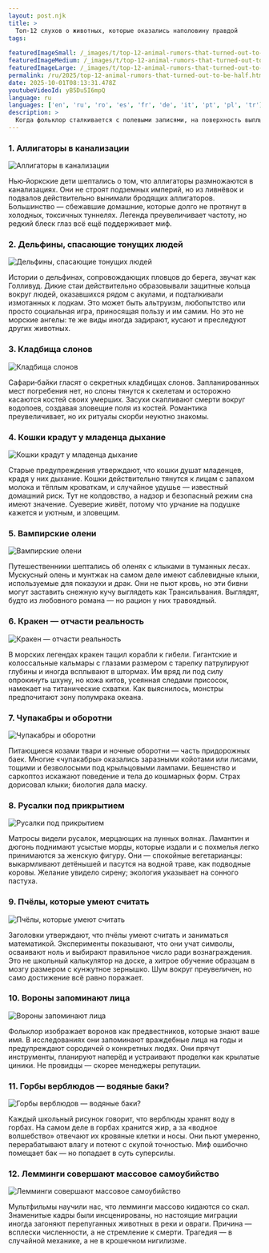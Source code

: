 ```yaml
---
layout: post.njk
title: >
  Топ-12 слухов о животных, которые оказались наполовину правдой
tags:
  
featuredImageSmall: /_images/t/top-12-animal-rumors-that-turned-out-to-be-half-cover-ru-small.webp
featuredImageMedium: /_images/t/top-12-animal-rumors-that-turned-out-to-be-half-cover-ru-medium.webp
featuredImageLarge: /_images/t/top-12-animal-rumors-that-turned-out-to-be-half-cover-ru-large.webp
permalink: /ru/2025/top-12-animal-rumors-that-turned-out-to-be-half.html
date: 2025-10-01T08:13:31.478Z
youtubeVideoId: yB5Du5I6mpQ
language: ru
languages: ['en', 'ru', 'ro', 'es', 'fr', 'de', 'it', 'pt', 'pl', 'tr']
description: >
  Когда фольклор сталкивается с полевыми записями, на поверхность выплывают тревожные открытия. Это истории, которые звучали как барные слухи, пока биологи не пожали плечами и не сказали: «ну, отчасти». Полусуеверие, полуподтверждённое — и при этом неотразимое. Ожидайте противоречий, мурашек и нескольких «подождите, а это правда?» моментов.
---
```


### 1. Аллигаторы в канализации

![Аллигаторы в канализации](/_images/7/74872a1ca06989bcc1142a4ee2943051-medium.webp)

Нью‑йоркские дети шептались о том, что аллигаторы размножаются в канализациях. Они не строят подземных империй, но из ливнёвок и подвалов действительно вынимали бродящих аллигаторов. Большинство — сбежавшие домашние, которые долго не протянут в холодных, токсичных туннелях. Легенда преувеличивает частоту, но редкий блеск глаз всё ещё поддерживает миф.

### 2. Дельфины, спасающие тонущих людей

![Дельфины, спасающие тонущих людей](/_images/6/6253af58064cd989d06c74f27571e388-medium.webp)

Истории о дельфинах, сопровождающих пловцов до берега, звучат как Голливуд. Дикие стаи действительно образовывали защитные кольца вокруг людей, оказавшихся рядом с акулами, и подталкивали измотанных к лодкам. Это может быть альтруизм, любопытство или просто социальная игра, приносящая пользу и им самим. Но это не морские ангелы: те же виды иногда задирают, кусают и преследуют других животных.

### 3. Кладбища слонов

![Кладбища слонов](/_images/e/e74607d5377623c129191d15d8514c77-medium.webp)

Сафари‑байки гласят о секретных кладбищах слонов. Запланированных мест погребения нет, но слоны тянутся к скелетам и осторожно касаются костей своих умерших. Засухи скапливают смерти вокруг водопоев, создавая зловещие поля из костей. Романтика преувеличивает, но их ритуалы скорби неуютно знакомы.

### 4. Кошки крадут у младенца дыхание

![Кошки крадут у младенца дыхание](/_images/9/9404eee0fe6035387044be7e7901e3b0-medium.webp)

Старые предупреждения утверждают, что кошки душат младенцев, крадя у них дыхание. Кошки действительно тянутся к лицам с запахом молока и тёплым кроваткам, и случайное удушье — известный домашний риск. Тут не колдовство, а надзор и безопасный режим сна имеют значение. Суеверие живёт, потому что урчание на подушке кажется и уютным, и зловещим.

### 5. Вампирские олени

![Вампирские олени](/_images/d/d1a8c3a7d675dcec81e97f748c3e3f52-medium.webp)

Путешественники шептались об оленях с клыками в туманных лесах. Мускусный олень и мунтжак на самом деле имеют саблевидные клыки, используемые для показухи и драк. Они не пьют кровь, но эти бивни могут заставить снежную кучу выглядеть как Трансильвания. Выглядят, будто из любовного романа — но рацион у них травоядный.

### 6. Кракен — отчасти реальность

![Кракен — отчасти реальность](/_images/1/1a47c33b7a5ccee38df1074e0dbe7f54-medium.webp)

В морских легендах кракен тащил корабли к гибели. Гигантские и колоссальные кальмары с глазами размером с тарелку патрулируют глубины и иногда всплывают в штормах. Им вряд ли под силу опрокинуть шхуну, но кожа китов, усеянная следами присосок, намекает на титанические схватки. Как выяснилось, монстры предпочитают зону полумрака океана.

### 7. Чупакабры и оборотни

![Чупакабры и оборотни](/_images/e/ecc8e55011a34674ca0398073896e098-medium.webp)

Питающиеся козами твари и ночные оборотни — часть придорожных баек. Многие «чупакабры» оказались заразными койотами или лисами, тощими и безволосыми под крыльцовыми лампами. Бешенство и саркоптоз искажают поведение и тела до кошмарных форм. Страх дорисовал клыки; биология дала маску.

### 8. Русалки под прикрытием

![Русалки под прикрытием](/_images/0/0ba0fe8cf50d756815e9df467dc60e67-medium.webp)

Матросы видели русалок, мерцающих на лунных волнах. Ламантин и дюгонь поднимают усыстые морды, которые издали и с похмелья легко принимаются за женскую фигуру. Они — спокойные вегетарианцы: выкармливают детёнышей и пасутся на водной траве, как подводные коровы. Желание увидело сирену; экология указывает на сонного пастуха.

### 9. Пчёлы, которые умеют считать

![Пчёлы, которые умеют считать](/_images/c/c6d58d1a04495bafa7079b97dc11c662-medium.webp)

Заголовки утверждают, что пчёлы умеют считать и заниматься математикой. Эксперименты показывают, что они учат символы, осваивают ноль и выбирают правильное число ради вознаграждения. Это не школьный калькулятор на доске, а хитрое обучение образцам в мозгу размером с кунжутное зернышко. Шум вокруг преувеличен, но само достижение всё равно поражает.

### 10. Вороны запоминают лица

![Вороны запоминают лица](/_images/3/3f5234220202b4fb52f9ccf450b9d596-medium.webp)

Фольклор изображает воронов как предвестников, которые знают ваше имя. В исследованиях они запоминают враждебные лица на годы и предупреждают сородичей о конкретных людях. Они прячут инструменты, планируют наперёд и устраивают проделки как крылатые циники. Не провидцы — скорее менеджеры репутации.

### 11. Горбы верблюдов — водяные баки?

![Горбы верблюдов — водяные баки?](/_images/b/b387433c9cebb9e40f5d42dc6355b1ed-medium.webp)

Каждый школьный рисунок говорит, что верблюды хранят воду в горбах. На самом деле в горбах хранится жир, а за «водное волшебство» отвечают их кровяные клетки и носы. Они пьют умеренно, перерабатывают влагу и потеют с скупой точностью. Миф ошибочно помещает бак — но попадает в суть суперсилы.

### 12. Лемминги совершают массовое самоубийство

![Лемминги совершают массовое самоубийство](/_images/7/71b83c04a1090d8edf05ba196f4e834a-medium.webp)

Мультфильмы научили нас, что лемминги массово кидаются со скал. Знаменитые кадры были инсценированы, но настоящие миграции иногда загоняют перепуганных животных в реки и овраги. Причина — всплески численности, а не стремление к смерти. Трагедия — в случайной механике, а не в крошечном нигилизме.

